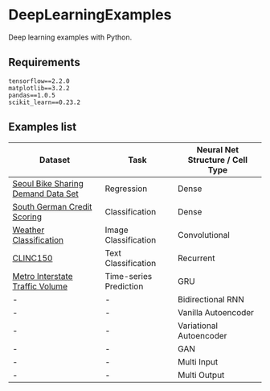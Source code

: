 # DeepLearningExamples
Deep learning examples with Python.

## Requirements

```
tensorflow==2.2.0
matplotlib==3.2.2
pandas==1.0.5
scikit_learn==0.23.2
```

## Examples list

|Dataset                            |Task        | Neural Net Structure / Cell Type| 
|-------                            |----        | ----|
|[Seoul Bike Sharing Demand Data Set](https://archive.ics.uci.edu/ml/datasets/Seoul+Bike+Sharing+Demand) | Regression | Dense |
|[South German Credit Scoring](https://archive.ics.uci.edu/ml/datasets/South+German+Credit+%28UPDATE%29) | Classification | Dense |
|[Weather Classification](https://data.mendeley.com/datasets/4drtyfjtfy/1)|Image Classification| Convolutional|
|[CLINC150](https://archive.ics.uci.edu/ml/datasets/CLINC150)|Text Classification|Recurrent|
|[Metro Interstate Traffic Volume](https://archive.ics.uci.edu/ml/datasets/Metro+Interstate+Traffic+Volume)|Time-series Prediction|GRU|
|-|-|Bidirectional RNN|
|-|-|Vanilla Autoencoder|
|-|-|Variational Autoencoder|
|-|-|GAN|
|-|-|Multi Input|
|-|-|Multi Output|
